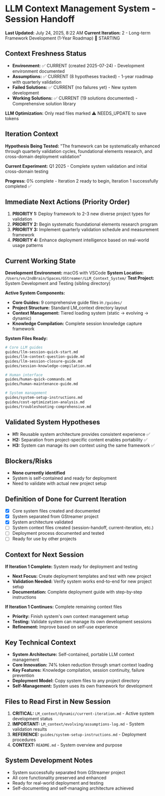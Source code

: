 # LLM Context Management System - Session Handoff
**Last Updated:** July 24, 2025, 8:22 AM
**Current Iteration:** 2 - Long-term Framework Development (1-Year Roadmap) 🚀 STARTING

## Context Freshness Status
- **Environment:** ✅ CURRENT (created 2025-07-24) - Development environment documented
- **Assumptions:** ✅ CURRENT (8 hypotheses tracked) - 1-year roadmap with quarterly validation
- **Failed Solutions:** ✅ CURRENT (no failures yet) - New system development
- **Working Solutions:** ✅ CURRENT (19 solutions documented) - Comprehensive solution library

**LLM Optimization:** Only read files marked ⚠️ NEEDS_UPDATE to save tokens

## Iteration Context
**Hypothesis Being Tested:** "The framework can be systematically enhanced through quarterly validation cycles, foundational elements research, and cross-domain deployment validation"

**Current Experiment:** Q1 2025 - Complete system validation and initial cross-domain testing

**Progress:** 0% complete - Iteration 2 ready to begin, Iteration 1 successfully completed ✅

## Immediate Next Actions (Priority Order)
1. **PRIORITY 1:** Deploy framework to 2-3 new diverse project types for validation
2. **PRIORITY 2:** Begin systematic foundational elements research program  
3. **PRIORITY 3:** Implement quarterly validation schedule and measurement framework
4. **PRIORITY 4:** Enhance deployment intelligence based on real-world usage patterns

## Current Working State
**Development Environment:** macOS with VSCode
**System Location:** `/Users/vn/2ndBrain/Spaces/GStreamer/LLM_Context_System/`
**Test Project:** System Development and Testing (sibling directory)

**Active System Components:**
- **Core Guides:** 9 comprehensive guide files in `/guides/`
- **Project Structure:** Standard LM_context directory layout
- **Context Management:** Tiered loading system (static → evolving → dynamic)
- **Knowledge Compilation:** Complete session knowledge capture framework

**System Files Ready:**
```bash
# Core LLM guides
guides/llm-session-quick-start.md
guides/llm-context-question-guide.md
guides/llm-session-closure-guide.md
guides/session-knowledge-compilation.md

# Human interface
guides/human-quick-commands.md
guides/human-maintenance-guide.md

# System management
guides/system-setup-instructions.md
guides/cost-optimization-analysis.md
guides/troubleshooting-comprehensive.md
```

## Validated System Hypotheses
- **H1:** Reusable system architecture provides consistent experience ✅
- **H2:** Separation from project-specific content enables portability ✅
- **H3:** System can manage its own context using the same framework ✅

## Blockers/Risks
- **None currently identified**
- System is self-contained and ready for deployment
- Need to validate with actual new project setup

## Definition of Done for Current Iteration
- [x] Core system files created and documented
- [x] System separated from GStreamer project
- [x] System architecture validated
- [ ] System context files created (session-handoff, current-iteration, etc.)
- [ ] Deployment process documented and tested
- [ ] Ready for use by other projects

## Context for Next Session
**If Iteration 1 Complete:** System ready for deployment and testing
- **Next Focus:** Create deployment templates and test with new project
- **Validation Needed:** Verify system works end-to-end for new project setup
- **Documentation:** Complete deployment guide with step-by-step instructions

**If Iteration 1 Continues:** Complete remaining context files
- **Priority:** Finish system's own context management setup
- **Testing:** Validate system can manage its own development sessions
- **Refinement:** Improve based on self-use experience

## Key Technical Context
- **System Architecture:** Self-contained, portable LLM context management
- **Core Innovation:** 74% token reduction through smart context loading
- **Key Features:** Knowledge compilation, session continuity, failure prevention
- **Deployment Model:** Copy system files to any project directory
- **Self-Management:** System uses its own framework for development

## Files to Read First in New Session
1. **CRITICAL:** `LM_context/dynamic/current-iteration.md` - Active system development status
2. **IMPORTANT:** `LM_context/evolving/assumptions-log.md` - System validation results
3. **REFERENCE:** `guides/system-setup-instructions.md` - Deployment procedures
4. **CONTEXT:** `README.md` - System overview and purpose

## System Development Notes
- System successfully separated from GStreamer project
- All core functionality preserved and enhanced
- Ready for real-world deployment and testing
- Self-documenting and self-managing architecture achieved
